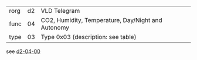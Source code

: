 
|    |   |   |
| -- | - | - |
| rorg | d2 | VLD Telegram |
| func | 04 | CO2, Humidity, Temperature, Day/Night and Autonomy |
| type | 03 | Type 0x03 (description: see table) |

see [d2-04-00](d2-04-00.md)
  